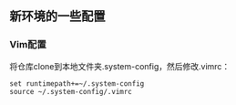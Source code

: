 ## 新环境的一些配置

### Vim配置
将仓库clone到本地文件夹.system-config，然后修改.vimrc：

```
set runtimepath+=~/.system-config
source ~/.system-config/.vimrc
```
